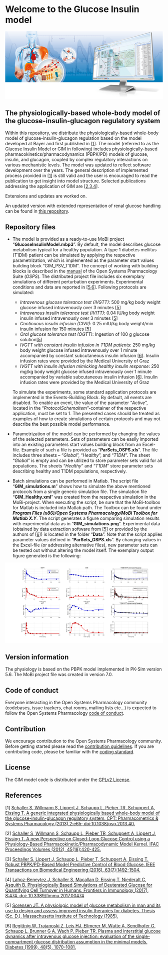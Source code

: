 # Welcome to the Glucose Insulin model
![gim](https://github.com/Open-Systems-Pharmacology/Glucose-Insulin-Model/blob/master/Images/Flyer_X4_Header.jpg)

## The physiologically-based whole-body model of the glucose-insulin-glucagon regulatory system

Within this repository, we distribute the physiologically-based whole-body model of glucose-insulin-glucagon regulation based on the model developed at Bayer and first published in [[1](#references)]. The model (referred to as the Glucose Insulin Model or GIM in following) includes physiologically-based pharmacokinetics/pharmacodynamics (PBPK/PD) models of glucose, insulin, and glucagon, coupled by complex regulatory interactions on various mechanistic levels. The model was updated to reflect software development over the years. The general description of implemented process provided in [[1](#references)] is still valid and the user is encouraged to read the publication to get insight into model structure. Selected publications addressing the application of GIM are [[2,3,4](#references)].

Extensions and updates are worked on.

An updated version with extended representation of renal glucose handling can be found in [this repository](https://github.com/Open-Systems-Pharmacology/SGLT2i-hyperfiltration-model).

## Repository files
* The model is provided as a ready-to-use MoBi project “**GlucoseInsulinModel.mbp3**”. By default, the model describes glucose metabolism typical for a healthy population. A type 1 diabetes mellitus (T1DM) patient can be simulated by applying the respective parametrization, which is implemented as the parameter start values building block “GIM_PSV_T1DM”. The concept of working with building blocks is described in the [manual](https://github.com/Open-Systems-Pharmacology/OSPSuite.Documentation/blob/master/Open%20Systems%20Pharmacology%20Suite.pdf) of the Open Systems Pharmacology Suite (_OSPS_).
The distributed project file includes six exemplary simulations of different perturbation experiments. Experimental conditions and data are reported in [[5,6](#references)]. Following protocols are simulated:

  * _Intravenous glucose tolerance test (IVGTT)_: 500 mg/kg body weight glucose infused intravenously over 3 minutes [[5](#references)]
  * _Intravenous insulin tolerance test (IVITT)_: 0.04 IU/kg body weight insulin infused intravenously over 3 minutes [[5](#references)]
  * _Continuous insulin infusion (CIVII)_: 0.25 mIU/kg body weight/min insulin infusion for 150 minutes [[5](#references)]
  * _Oral glucose tolerance test (OGTT)_: Ingestion of 100 g glucose solution[[5](#references)]
  * _IVGTT with constant insulin infusion in T1DM patients_: 250 mg/kg body weight glucose infused intravenously over 1 minute accompanied by constant subcutaneous insulin infusion [[6](#references)]. Insulin infusion rates were provided by the Medical University of Graz
  * _IVGTT with insulin infusion mimicking healthy insulin response_: 250 mg/kg body weight glucose infused intravenously over 1 minute accompanied by variable subcutaneous insulin infusion [[6](#references)]. Insulin infusion rates were provided by the Medical University of Graz
  
  To simulate the experiments, some standard application protocols are implemented in the Events-Building Block. By default, all events are disabled. To enable an event, the value of the parameter “_Active_”, located in the “_ProtocolSchemaItem_”-container of the respective application, must be set to 1.
The presented cases should be treated as examples of how to create simulations of certain protocols and may not describe the best possible model performance.

* Parametrization of the model can be performed by changing the values of the selected parameters. Sets of parameters can be easily imported into an existing parameters start values building block from an Excel-file. Example of such a file is provided as “**ParSets_OSPS.xls**”. The file includes three sheets – “_Global_”, “_Healthy_”, and “_T1DM_”. The sheet “_Global_” is empty and can be utilized to store parameter sets valid for all populations. The sheets “_Healthy_” and “_T1DM_” store parameter sets describing healthy and T1DM populations, respectively.

* Batch simulations can be performed in Matlab. The script file “**GIM_simulations.m**” shows how to simulate the above mentioned protocols from a single generic simulation file. The simulation file “**GIM_Healthy.xml**” was created from the respective simulation in the MoBi-project. When executing the script, be sure that the MoBi-toolbox for Matlab is included into Matlab path. The Toolbox can be found under **_Program Files (x86)/Open Systems Pharmacology/MoBi Toolbox for Matlab X.Y_**.
The script generates a figure comparing simulation results with experimental data as in “**GIM_simulations.png**”. Experimental data (obtained by data extraction software from [[5](#references)] or provided by the authors of [[6](#references)]) is located in the folder “**Data**”.
Note that the script applies parameter values defined in “**ParSets_OSPS.xls**”. By changing values in the Excel-file (or addressing alternative files), new parameter sets can be tested out without altering the model itself.
The exemplary output figure generated is the following:

![gim_simulations](https://github.com/Open-Systems-Pharmacology/Glucose-Insulin-Model/blob/master/GIM_simulations.png)

## Version information
The physiology is based on the PBPK model implemented in PK-Sim version 5.6. The MoBi project file was created in version 7.0.

## Code of conduct
Everyone interacting in the Open Systems Pharmacology community (codebases, issue trackers, chat rooms, mailing lists etc...) is expected to follow the Open Systems Pharmacology [code of conduct](https://gitprint.com/Open-Systems-Pharmacology/Suite/blob/master/CODE_OF_CONDUCT.md).

## Contribution
We encourage contribution to the Open Systems Pharmacology community. Before getting started please read the [contribution guidelines](https://gitprint.com/Open-Systems-Pharmacology/Suite/blob/master/CONTRIBUTING.md). If you are contributing code, please be familiar with the [coding standard](https://gitprint.com/Open-Systems-Pharmacology/Suite/blob/master/CODING_STANDARDS.md).

## License
The GIM model code is distributed under the [GPLv2 License](https://github.com/Open-Systems-Pharmacology/Suite/blob/develop/LICENSE).

## References
[1] [Schaller S, Willmann S, Lippert J, Schaupp L, Pieber TR, Schuppert A, Eissing T. A generic integrated physiologically based whole-body model of the glucose-insulin-glucagon regulatory system. CPT: Pharmacometrics & Systems Pharmacology (2013) 2:e65; doi:10.1038/psp.2013.40.](http://onlinelibrary.wiley.com/doi/10.1038/psp.2013.40/abstract)

[2] [Schaller S, Willmann S, Schaupp L, Pieber TR, Schuppert A, Lippert J, Eissing T. A new Perspective on Closed-Loop Glucose Control using a Physiology-Based Pharmacokinetic/Pharmacodynamic Model Kernel. IFAC Proceedings Volumes (2012), 45(18):420-425.](http://www.sciencedirect.com/science/article/pii/S1474667016321358)

[3] [Schaller S, Lippert J, Schaupp L, Pieber T, Schuppert A, Eissing T. Robust PBPK/PD-Based Model Predictive Control of Blood Glucose. IEEE Transactions on Biomedical Engineering  (2016), 63(7):1492-1504.](http://ieeexplore.ieee.org/stamp/stamp.jsp?arnumber=7315018)

[4] [Lahoz-Beneytez J, Schaller S, Macallan D, Eissing T, Niederalt C, Asquith B. Physiologically Based Simulations of Deuterated Glucose for Quantifying Cell Turnover in Humans. Frontiers in  Immunology (2017), 8:474. doi: 10.3389/fimmu.2017.00474](http://journal.frontiersin.org/article/10.3389/fimmu.2017.00474/abstract)

[5] [Sorensen JT. A physiologic model of glucose metabolism in man and its use to design and assess improved insulin therapies for diabetes. Thesis (Sc. D.). Massachusetts Institute of Technology (1985).](https://dspace.mit.edu/handle/1721.1/15234)

[6] [Regittnig W, Trajanoski Z, Leis HJ, Ellmerer M, Wutte A, Sendlhofer G, Schaupp L, Brunner G A, Wach P, Pieber TR. Plasma and interstitial glucose dynamics after intravenous glucose injection: evaluation of the single-compartment glucose distribution assumption in the minimal models. Diabetes (1999), 48(5), 1070-1081.](https://www.ncbi.nlm.nih.gov/pubmed/10331412)
